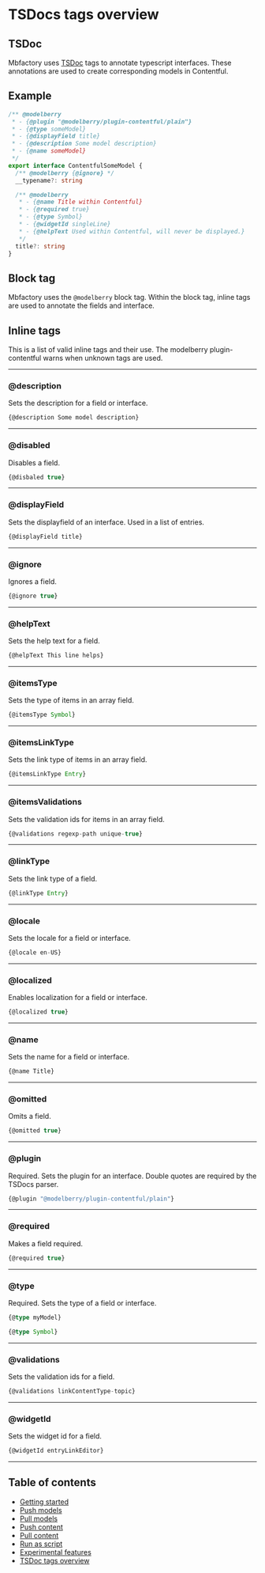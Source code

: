 # TSDocs tags overview

## TSDoc

Mbfactory uses [TSDoc](https://github.com/microsoft/tsdoc) tags to annotate
typescript interfaces. These annotations are used to create corresponding models
in Contentful.

## Example

```ts
/** @modelberry
 * - {@plugin "@modelberry/plugin-contentful/plain"}
 * - {@type someModel}
 * - {@displayField title}
 * - {@description Some model description}
 * - {@name someModel}
 */
export interface ContentfulSomeModel {
  /** @modelberry {@ignore} */
  __typename?: string

  /** @modelberry
   * - {@name Title within Contentful}
   * - {@required true}
   * - {@type Symbol}
   * - {@widgetId singleLine}
   * - {@helpText Used within Contentful, will never be displayed.}
   */
  title?: string
}
```

## Block tag

Mbfactory uses the `@modelberry` block tag. Within the block tag, inline tags
are used to annotate the fields and interface.

## Inline tags

This is a list of valid inline tags and their use. The modelberry
plugin-contentful warns when unknown tags are used.

---

### @description

Sets the description for a field or interface.

```ts
{@description Some model description}
```

---

### @disabled

Disables a field.

```ts
{@disbaled true}
```

---

### @displayField

Sets the displayfield of an interface. Used in a list of entries.

```ts
{@displayField title}
```

---

### @ignore

Ignores a field.

```ts
{@ignore true}
```

---

### @helpText

Sets the help text for a field.

```ts
{@helpText This line helps}
```

---

### @itemsType

Sets the type of items in an array field.

```ts
{@itemsType Symbol}
```

---

### @itemsLinkType

Sets the link type of items in an array field.

```ts
{@itemsLinkType Entry}
```

---

### @itemsValidations

Sets the validation ids for items in an array field.

```ts
{@validations regexp-path unique-true}
```

---

### @linkType

Sets the link type of a field.

```ts
{@linkType Entry}
```

---

### @locale

Sets the locale for a field or interface.

```ts
{@locale en-US}
```

---

### @localized

Enables localization for a field or interface.

```ts
{@localized true}
```

---

### @name

Sets the name for a field or interface.

```ts
{@name Title}
```

---

### @omitted

Omits a field.

```ts
{@omitted true}
```

---

### @plugin

Required. Sets the plugin for an interface. Double quotes are required by the
TSDocs parser.

```ts
{@plugin "@modelberry/plugin-contentful/plain"}
```

---

### @required

Makes a field required.

```ts
{@required true}
```

---

### @type

Required. Sets the type of a field or interface.

```ts
{@type myModel}
```

```ts
{@type Symbol}
```

---

### @validations

Sets the validation ids for a field.

```ts
{@validations linkContentType-topic}
```

---

### @widgetId

Sets the widget id for a field.

```ts
{@widgetId entryLinkEditor}
```

---

## Table of contents

- [Getting started](./getting-started.md)
- [Push models](./push-models.md)
- [Pull models](./pull-models.md)
- [Push content](./push-content.md)
- [Pull content](./pull-content.md)
- [Run as script](./run-as-script.md)
- [Experimental features](./experimental-features.md)
- [TSDoc tags overview](./tsdocs-tags-overview.md)
